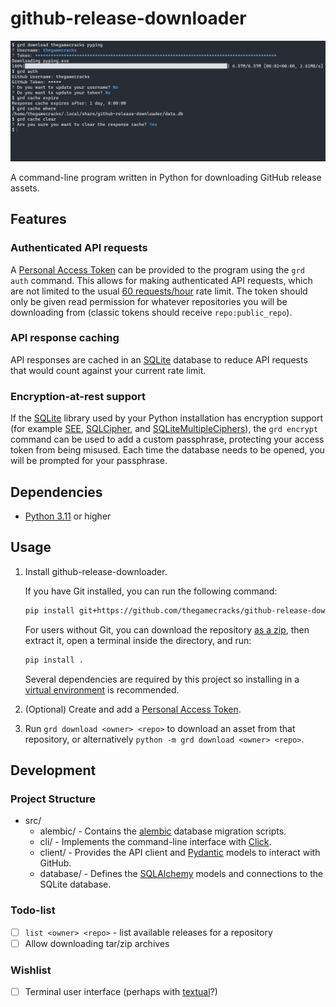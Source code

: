# github-release-downloader

![A demonstration of the program in bash](/images/demo-2023-03-15.png)

A command-line program written in Python for downloading GitHub release assets.

## Features

### Authenticated API requests

A [Personal Access Token] can be provided to the program using the `grd auth`
command. This allows for making authenticated API requests, which are not
limited to the usual [60 requests/hour] rate limit. The token should only be
given read permission for whatever repositories you will be downloading from
(classic tokens should receive `repo:public_repo`).

[Personal Access Token]: https://github.com/settings/tokens
[60 requests/hour]: https://docs.github.com/en/rest/overview/resources-in-the-rest-api#rate-limiting

### API response caching

API responses are cached in an [SQLite] database to reduce API requests that
would count against your current rate limit.

[SQLite]: https://sqlite.org/index.html

### Encryption-at-rest support

If the [SQLite] library used by your Python installation has encryption support
(for example [SEE], [SQLCipher], and [SQLiteMultipleCiphers]), the `grd encrypt`
command can be used to add a custom passphrase, protecting your access token from
being misused. Each time the database needs to be opened, you will be prompted
for your passphrase.

[SEE]: https://sqlite.org/see/doc/release/www/readme.wiki
[SQLCipher]: https://github.com/sqlcipher/sqlcipher
[SQLiteMultipleCiphers]: https://github.com/utelle/SQLite3MultipleCiphers/

## Dependencies

- [Python 3.11] or higher

[Python 3.11]: https://www.python.org/downloads/

## Usage

1. Install github-release-downloader.

   If you have Git installed, you can run the following command:

   ```sh
   pip install git+https://github.com/thegamecracks/github-release-downloader
   ```

   For users without Git, you can download the repository [as a zip], then
   extract it, open a terminal inside the directory, and run:

   ```sh
   pip install .
   ```

   Several dependencies are required by this project so installing in
   a [virtual environment] is recommended.

2. (Optional) Create and add a [Personal Access Token](#authenticated-api-requests).

3. Run `grd download <owner> <repo>` to download an asset from that repository,
   or alternatively `python -m grd download <owner> <repo>`.

[as a zip]: https://github.com/thegamecracks/github-release-downloader/archive/refs/heads/main.zip
[virtual environment]: https://docs.python.org/3/library/venv.html

## Development

### Project Structure

- src/
   - alembic/ - Contains the [alembic] database migration scripts.
   - cli/ - Implements the command-line interface with [Click].
   - client/ - Provides the API client and [Pydantic] models to interact with GitHub.
   - database/ - Defines the [SQLAlchemy] models and connections to the SQLite database.

[alembic]: https://alembic.sqlalchemy.org/
[Click]: click.palletsprojects.com/
[Pydantic]: https://docs.pydantic.dev/
[SQLAlchemy]: https://docs.sqlalchemy.org/en/20/

### Todo-list

- [ ] `list <owner> <repo>` - list available releases for a repository
- [ ] Allow downloading tar/zip archives

### Wishlist

- [ ] Terminal user interface (perhaps with [textual]?)

[textual]: https://github.com/Textualize/textual
